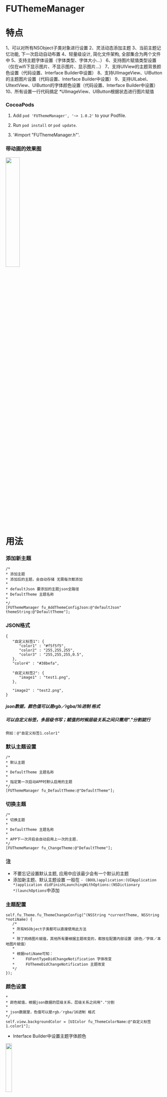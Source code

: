# FUThemeManager
特点
==============
1、可以对所有NSObject子类对象进行设置
2、灵活动态添加主题
3、当前主题记忆功能, 下一次启动自动布置
4、轻量级设计, 简化文件架构, 全部集合为两个文件中
5、支持主题字体设置（字体类型、字体大小...）
6、支持图片赋值类型设置（仅在wifi下显示图片、不显示图片、显示图片...）
7、支持UIView的主题背景颜色设置（代码设置、Interface Builder中设置）
8、支持UIImageView、UIButton的主题图片设置（代码设置、Interface Builder中设置）
9、支持UILabel、UItextView、UIButton的字体颜色设置（代码设置、Interface Builder中设置）
10、所有设置一行代码搞定
*UIImageView、UIButton根据状态进行图片赋值


### CocoaPods

  1. Add `pod 'FUThemeManager', '~> 1.0.2'` to your Podfile.

  2. Run `pod install` or `pod update`.

  3. '#import "FUThemeManager.h"'.


### 带动画的效果图
<img src="https://github.com/FuJunZhi/FUResources/blob/master/Images/FUThemeManage.gif" width="30%" height="30%">


用法
==============
### 添加新主题
```
/*
* 添加主题
* 添加后的主题，会自动存储 无需每次都添加
*
* defaultJson 要添加的主题json全路径
* DefaultTheme 主题名称
*
*/
[FUThemeManager fu_AddThemeConfigJson:@"defaultJson" themeString:@"DefaultTheme"];
```
### JSON格式
```
{
   "自定义标签1": {
      "color1" : "#f5f5f5",
      "color2" : "255,255,255",
      "color3" : "255,255,255,0.5",
   },
   "color4" : "#38befa",

   "自定义标签2": {
      "image1" : "test1.png",
   },

   "image2" : "test2.png",
}
```
##### json数据，颜色值可以是rgb／rgba/16进制 格式
##### 可以自定义标签，多层级书写；赋值的时候层级关系之间只需用"."分割就行
```
例如：@"自定义标签1.color1"
```

### 默认主题设置
```
/*
* 默认主题
*
* DefaultTheme 主题名称
*
* 指定第一次启动APP时默认启用的主题
*/
[FUThemeManager fu_DefaultTheme:@"DefaultTheme"];
```

### 切换主题
```
/*
* 切换主题
*
* DefaultTheme 主题名称
*
* APP下一次开启会自动启用上一次的主题.
*/
[FUThemeManager fu_ChangeTheme:@"DefaultTheme"];
```

### 注
- 不要忘记设置默认主题, 应用中应该最少会有一个默认的主题
- 添加新主题、默认主题设置 一般在 `- (BOOL)application:(UIApplication *)application didFinishLaunchingWithOptions:(NSDictionary *)launchOptions`中添加


### 主题配置
```
self.fu_Theme.fu_ThemeChangeConfig(^(NSString *currentTheme, NSString *notiName) {
   /*
   * 所有NSObject子类都可以直接使用此方法
   *
   * 除了网络图片赋值，其他所有要根据主题改变的，都放在配置内部设置（颜色／字体／本地图片赋值）
   *
   * 根据notiName可知：
   *     FUFontTypeDidChangeNotification 字体改变
   *     FUThemeDidChangeNotification 主题改变
   */ 
});
```

### 颜色设置
```
*
* 颜色赋值，根据json数据的层级关系，层级关系之间用"."分割
*
* json数据里，色值可以是rgb／rgba/16进制 格式
*/
self.view.backgroundColor = [UIColor fu_ThemeColorName:@"自定义标签1.color1"];
```
- Interface Builder中设置主题字体颜色
<img src="https://github.com/FuJunZhi/FUResources/blob/master/Images/FUThemeManage.png" width="20%" height="20%">

### 本地图片设置
```
*
* 图片赋值，根据json数据的层级关系，层级关系之间用"."分割
*
* fu_ThemeImageName
*/
self.testImageViewA.image = [UIImage fu_ThemeImageName:@"自定义标签2.image1"];
self.testImageViewB.image = [UIImage fu_ThemeImageName:@"image2"];
```

### 字体设置
```
*
* 根据设置的字体类型、字体大小返回当前字体
*
*/
self.testLabel.font = [UIFont fu_ThemeFont];
```

### 字体类型设置
```
/**
*  系统      FUFontTypeSystem,
*
*  华康娃娃体 FUFontTypeDFWaWaW5,
*／
[FUThemeManager fu_FontType:fontType];
```

### 字体大小设置
```
/**
*
*  超小 FUThemeFontSizeVerySmall = 6,
*
*  小   FUThemeFontSizeSmall = 9,
*
*  中   FUThemeFontSizeMiddle = 12,
*
*  大   FUThemeFontSizeLarge = 15,
*
*  超大 FUThemeFontSizeLargest = 18,
*/
[FUThemeManager fu_ThemeFontSize:fontSizeType];
```

### 网络图片赋值类型
```
/** 
*
*  显示图片 FUThemePhotoStyleShowPhotos
*
*  不显示图片 FUThemePhotoStyleShowPhotosNone,
*
*  仅在wifi下显示图片 FUThemePhotoStyleShowPhotoOnlyWifi,
*
*  未知情况 FUThemePhotoStyleShowPhotoUnKnow,
*／
[FUThemeManager fu_ThemePhotoStyle:showPhotoStyle];
```

==============
### 提供的分类方法
##### UIImage (FUThemeImage) 
```
//根据当前主题获取图片
+ (UIImage *)fu_ThemeImageName:(NSString *)imageName;
```

##### UIFont (FUThemeFont)
```
//根据当前主题返回Font
+ (UIFont *)fu_ThemeFont;
```

##### NSURL (FUThemeUrl)
```
//根据当前主题返回URL
+ (NSURL *)fu_ThemeUrl:(NSString *)url;
```

##### UIImageView (FUThemeImageView)
```
//根据网络图片赋值类型对UIImageView赋值
- (void)fu_setImageWithUrlStr:(NSString *)url placeholder:(UIImage *)place;
```

##### UIButton (FUThemeButton)
```
//根据网络图片赋值类型对UIButton赋值
- (void)fu_setImageWithUrlStr:(NSString *)url forState:(UIControlState)state placeholderImage:(UIImage *)placeholder;
```

### Interface Builder中可设置的属性
##### UIImageView
- Interface Builder中设置主题图片

##### UIButton
- Interface Builder中设置主题字体颜色
- Interface Builder中设置主题图片

#####  UIView
- Interface Builder中设置主题背景颜色

##### UILabel 
- Interface Builder中设置主题字体颜色

##### UITextView 
- Interface Builder中设置主题字体颜色

